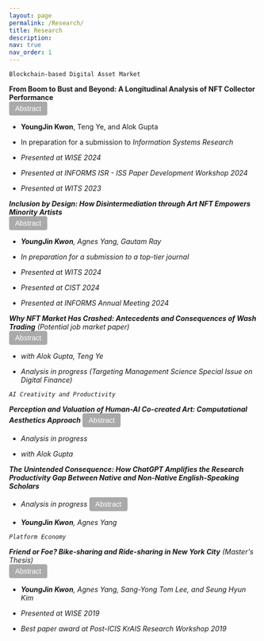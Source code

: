 ```yaml
---
layout: page
permalink: /Research/
title: Research
description:
nav: true
nav_order: 1
---
```


<!-- 1) Style the Abstract Buttons -->
<style>
  /* Simple styling for all buttons with the .abstract-button class */
  .abstract-button {
    background-color: #aaa;     /* Primary background color */
    color: #ffffff;               /* Text color */
    border: none;                 /* Remove default border */
    border-radius: 4px;           /* Slightly round corners */
    padding: 6px 12px;            /* Spacing inside the button */
    cursor: pointer;              /* Cursor changes to pointer on hover */
    font-size: 0.9rem;            /* Adjust text size as needed */
    font-family: sans-serif;      /* Use a cleaner font (optional) */
  }
  /* Hover effect */
  .abstract-button:hover {
    background-color: #0052a3;    /* Darken the background slightly on hover */
  }
</style>

<!-- 2) A simple JavaScript function to toggle show/hide any element by ID. -->
<script>
function toggleAbstract(id) {
  const element = document.getElementById(id);
  if (element.style.display === "none") {
    element.style.display = "block";
  } else {
    element.style.display = "none";
  }
}
</script>

`Blockchain-based Digital Asset Market`

<!-- Paper 1 -->
<b>From Boom to Bust and Beyond: A Longitudinal Analysis of NFT Collector Performance</b>  
  <button class="abstract-button" onclick="toggleAbstract('abstract1')">Abstract</button>
  
  <!-- Break to move co-author lines below -->
- <b>YoungJin Kwon</b>, Teng Ye, and Alok Gupta  
- In preparation for a submission to <i>Information Systems Research<i>
- Presented at WISE 2024  
- Presented at INFORMS ISR - ISS Paper Development Workshop 2024  
- Presented at WITS 2023

  <!-- Abstract content is hidden by default -->
  <div id="abstract1" style="display: none; margin-top: 5px;">
    <p>
      <!-- Your actual abstract text here -->
      This paper explores...
    </p>
  </div>


<!-- Paper 2 -->
<b>Inclusion by Design: How Disintermediation through Art NFT Empowers Minority Artists</b>  
  <button class="abstract-button" onclick="toggleAbstract('abstract1')">Abstract</button>
  
  <!-- Break to move co-author lines below -->
- <b>YoungJin Kwon</b>, Agnes Yang, Gautam Ray  
- In preparation for a submission to a top-tier journal
- Presented at WITS 2024  
- Presented at CIST 2024  
- Presented at INFORMS Annual Meeting 2024

  <!-- Abstract content is hidden by default -->
  <div id="abstract1" style="display: none; margin-top: 5px;">
    <p>
      <!-- Your actual abstract text here -->
      This paper explores...
    </p>
  </div>


<!-- Paper 3 -->
<b>Why NFT Market Has Crashed: Antecedents and Consequences of Wash Trading</b> (<i>Potential job market paper</i>)  
  <button class="abstract-button" onclick="toggleAbstract('abstract1')">Abstract</button>
  
  <!-- Break to move co-author lines below -->
- with Alok Gupta, Teng Ye  
- Analysis in progress (Targeting <i>Management Science Special Issue on Digital Finance<i>)

  <!-- Abstract content is hidden by default -->
  <div id="abstract1" style="display: none; margin-top: 5px;">
    <p>
      <!-- Your actual abstract text here -->
      This paper explores...
    </p>
  </div>


`AI Creativity and Productivity`

<!-- Paper 4 -->
<b>Perception and Valuation of Human-AI Co-created Art: Computational Aesthetics Approach</b> 
  <button class="abstract-button" onclick="toggleAbstract('abstract1')">Abstract</button>
  
  <!-- Break to move co-author lines below -->
- Analysis in progress
- with Alok Gupta 

  <!-- Abstract content is hidden by default -->
  <div id="abstract1" style="display: none; margin-top: 5px;">
    <p>
      <!-- Your actual abstract text here -->
      This paper explores...
    </p>
  </div>


<!-- Paper 5 -->
<b>The Unintended Consequence: How ChatGPT Amplifies the Research Productivity Gap Between Native and Non-Native English-Speaking Scholars</b>  
- Analysis in progress
  <button class="abstract-button" onclick="toggleAbstract('abstract1')">Abstract</button>
  
  <!-- Break to move co-author lines below -->
- <b>YoungJin Kwon</b>, Agnes Yang

  <!-- Abstract content is hidden by default -->
  <div id="abstract1" style="display: none; margin-top: 5px;">
    <p>
      <!-- Your actual abstract text here -->
      This paper explores...
    </p>
  </div>


`Platform Economy`

<!-- Paper 6 -->
<b>Friend or Foe? Bike-sharing and Ride-sharing in New York City</b> (<i>Master's Thesis</i>)  
  <button class="abstract-button" onclick="toggleAbstract('abstract1')">Abstract</button>
  
  <!-- Break to move co-author lines below -->
- <b>YoungJin Kwon</b>, Agnes Yang, Sang-Yong Tom Lee, and Seung Hyun Kim  
- Presented at WISE 2019  
- Best paper award at Post-ICIS KrAIS Research Workshop 2019

  <!-- Abstract content is hidden by default -->
  <div id="abstract1" style="display: none; margin-top: 5px;">
    <p>
      <!-- Your actual abstract text here -->
      This paper explores...
    </p>
  </div>

